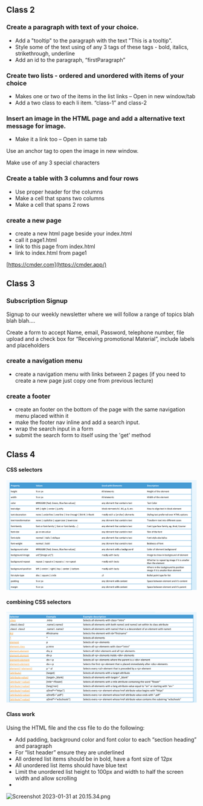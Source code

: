 ## Class 2
### Create a paragraph with text of your choice.
- Add a "tooltip" to the paragraph with the text "This is a tooltip".
- Style some of the text using of any 3 tags of these tags - bold, italics, strikethrough, underline
- Add an id to the paragraph, “firstParagraph”

### Create two lists - ordered and unordered with items of your choice
- Makes one or two of the items in the list links – Open in new window/tab
- Add a two class to each li item. “class-1” and class-2

### Insert an image in the HTML page and add a alternative text message for image.
- Make it a link too – Open in same tab

Use an anchor tag to open the image in new window.

Make use of any 3 special characters

### Create a table with 3 columns and four rows
- Use proper header for the columns
- Make a cell that spans two columns
- Make a cell that spans 2 rows

### create a new page
- create a new html page beside your index.html
- call it page1.html
- link to this page from index.html
- link to index.html from page1

[https://cmder.com](https://cmder.app/)


## Class 3

<section>
  <h3>Subscription Signup</h3>
  <article>
    <p>Signup to our weekly newsletter where we will follow a range of topics blah blah blah....</p>
    <form>
Create a form to accept Name, email, Password, telephone number, file upload and a check box for “Receiving promotional Material”, include labels and placeholders 
</form>
  </article>
</section>

### create a navigation menu

- create a navigation menu with links between 2 pages (if you need to create a new page just copy one from previous lecture)

### create a footer
- create an footer on the bottom of the page with the same navigation menu placed within it
- make the footer nav inline and add a search input.
- wrap the search input in a form
- submit the search form to itself using the 'get' method 


## Class 4

#### CSS selectors
![](css_props.png)

#### combining CSS selectors
![](css_combining_selectors.png)

#### Class work

Using the HTML file and the css file to do the following:
- Add padding, background color and font color to each “section heading” and paragraph
- For “list header” ensure they are underlined
- All ordered list items should be in bold, have a font size of 12px
- All unordered list items should have blue text
- Limit the unordered list height to 100px and width to half the screen width and allow scrolling
- 
![Screenshot 2023-01-31 at 20.15.34.png](..%2F..%2F..%2F..%2FDesktop%2FScreenshot%202023-01-31%20at%2020.15.34.png)